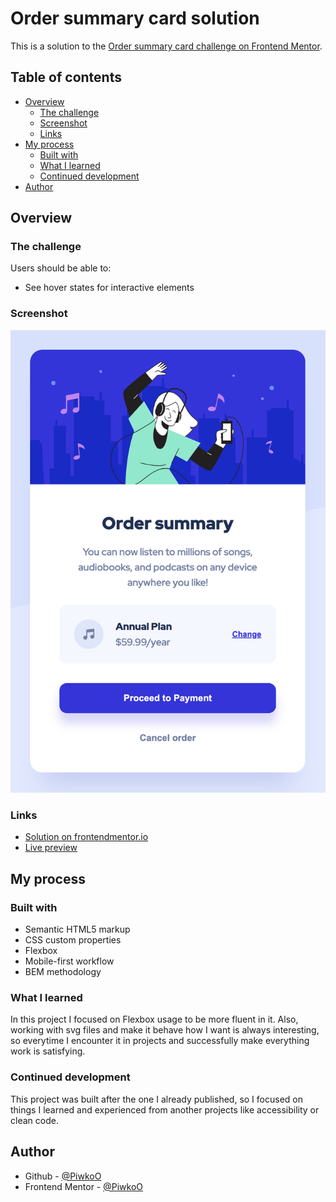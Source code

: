 # Order summary card solution

This is a solution to the [Order summary card challenge on Frontend Mentor](https://www.frontendmentor.io/challenges/order-summary-component-QlPmajDUj).

## Table of contents

- [Overview](#overview)
  - [The challenge](#the-challenge)
  - [Screenshot](#screenshot)
  - [Links](#links)
- [My process](#my-process)
  - [Built with](#built-with)
  - [What I learned](#what-i-learned)
  - [Continued development](#continued-development)
- [Author](#author)

## Overview

### The challenge

Users should be able to:

- See hover states for interactive elements

### Screenshot

![Project preview](./design/project-preview.png)

### Links

- [Solution on frontendmentor.io](https://www.frontendmentor.io/solutions/order-summary-card-component-Ncyx5vX2x3)
- [Live preview](https://piwkoo.github.io/order-summary-component/)

## My process

### Built with

- Semantic HTML5 markup
- CSS custom properties
- Flexbox
- Mobile-first workflow
- BEM methodology

### What I learned

In this project I focused on Flexbox usage to be more fluent in it. Also, working with svg files and make it behave how I want is always interesting, so everytime I encounter it in projects and successfully make everything work is satisfying.

### Continued development

This project was built after the one I already published, so I focused on things I learned and experienced from another projects like accessibility or clean code. 

## Author

- Github - [@PiwkoO](https://github.com/PiwkoO)
- Frontend Mentor - [@PiwkoO](https://www.frontendmentor.io/profile/PiwkoO)
